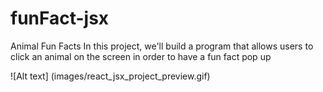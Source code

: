 ﻿# funFact-jsx

Animal Fun Facts
In this project, we'll build a program that allows users to click an animal on the screen 
in order to have a fun fact pop up

![Alt text] (images/react_jsx_project_preview.gif)
